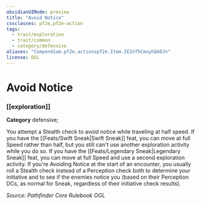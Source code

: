 ```yaml
---
obsidianUIMode: preview
title: "Avoid Notice"
cssclasses: pf2e,pf2e-action
tags:
  - trait/exploration
  - trait/common
  - category/defensive
aliases: "Compendium.pf2e.actionspf2e.Item.IE2nThCmoyhQA0Jn"
license: OGL
---
```

# Avoid Notice

### [[exploration]]

**Category** defensive; 




You attempt a Stealth check to avoid notice while traveling at half speed. If you have the [[Feats/Swift Sneak|Swift Sneak]] feat, you can move at full Speed rather than half, but you still can't use another exploration activity while you do so. If you have the [[Feats/Legendary Sneak|Legendary Sneak]] feat, you can move at full Speed and use a second exploration activity. If you're Avoiding Notice at the start of an encounter, you usually roll a Stealth check instead of a Perception check both to determine your initiative and to see if the enemies notice you (based on their Perception DCs, as normal for Sneak, regardless of their initiative check results).

*Source: Pathfinder Core Rulebook*
*OGL*